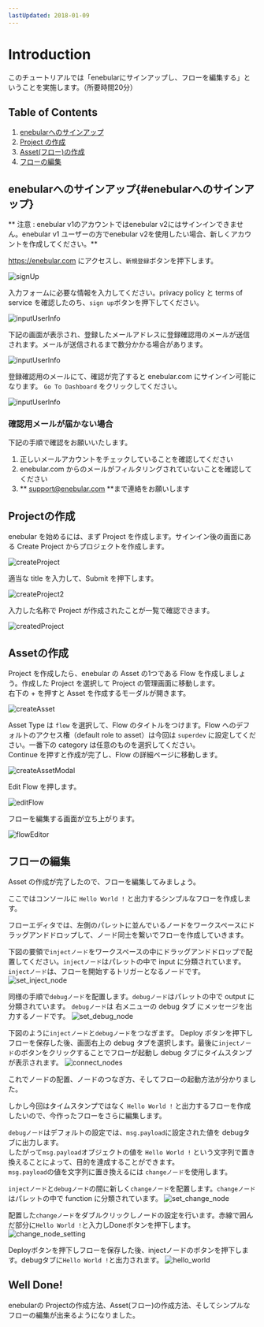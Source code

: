 ```yaml
---
lastUpdated: 2018-01-09
---
```


# Introduction

このチュートリアルでは「enebularにサインアップし、フローを編集する」ということを実施します。（所要時間20分）

## Table of Contents

1. [enebularへのサインアップ](#enebularへのサインアップ)
1. [Project の作成](#Projectの作成)
1. [Asset(フロー)の作成](#Assetの作成)
1. [フローの編集](#フローの編集)

## enebularへのサインアップ{#enebularへのサインアップ}

** 注意 : enebular v1のアカウントではenebular v2にはサインインできません。enebular v1 ユーザーの方でenebular v2を使用したい場合、新しくアカウントを作成してください。**

https://enebular.com にアクセスし、`新規登録`ボタンを押下します。

![signUp](./../../img/GetStarted/Introduction-signUp-ja.png)

入力フォームに必要な情報を入力してください。privacy policy と terms of service を確認したのち、`sign up`ボタンを押下してください。

![inputUserInfo](./../../img/GetStarted/Introduction-inputUserInfo.png)

下記の画面が表示され、登録したメールアドレスに登録確認用のメールが送信されます。メールが送信されるまで数分かかる場合があります。

![inputUserInfo](./../../img/GetStarted/Introduction-verifying.png)

登録確認用のメールにて、確認が完了すると enebular.com にサインイン可能になります。
`Go To Dashboard` をクリックしてください。

![inputUserInfo](./../../img/GetStarted/Introduction-verified.png)

### 確認用メールが届かない場合

下記の手順で確認をお願いいたします。

1. 正しいメールアカウントをチェックしていることを確認してください
1. enebular.com からのメールがフィルタリングされていないことを確認してください
1. ** support@enebular.com **まで連絡をお願いします

## Projectの作成

enebular を始めるには、まず Project を作成します。サインイン後の画面にある Create Project からプロジェクトを作成します。

![createProject](./../../img/GetStarted/Introduction-createProject.png)

適当な title を入力して、Submit を押下します。

![createProject2](./../../img/GetStarted/Introduction-createProject2.png)

入力した名称で Project が作成されたことが一覧で確認できます。

![createdProject](./../../img/GetStarted/Introduction-createdProject.png)

## Assetの作成

Project を作成したら、enebular の Asset の1つである Flow を作成しましょう。作成した Project を選択して Project の管理画面に移動します。  
右下の + を押すと Asset を作成するモーダルが開きます。

![createAsset](./../../img/GetStarted/Introduction-createAsset.png)


Asset Type は `flow` を選択して、Flow のタイトルをつけます。Flow へのデフォルトのアクセス権（default role to asset）は今回は `superdev` に設定してください。一番下の category は任意のものを選択してください。  
Continue を押すと作成が完了し、Flow の詳細ページに移動します。

![createAssetModal](./../../img/GetStarted/Introduction-createAssetModal.png)

Edit Flow を押します。

![editFlow](./../../img/GetStarted/Introduction-editFlow.png)

フローを編集する画面が立ち上がります。

![flowEditor](./../../img/GetStarted/Introduction-flowEditor.png)

## フローの編集

Asset の作成が完了したので、フローを編集してみましょう。

ここではコンソールに `Hello World !` と出力するシンプルなフローを作成します。

フローエディタでは、左側のパレットに並んでいるノードをワークスペースにドラッグアンドドロップして、ノード同士を繋いでフローを作成していきます。

下図の要領で`injectノード`をワークスペースの中にドラッグアンドドロップで配置してください。`injectノード`はパレットの中で input に分類されています。
`injectノード`は、フローを開始するトリガーとなるノードです。
![set_inject_node](./../../img/GetStarted/Introduction-inject_node.gif)

同様の手順で`debugノード`を配置します。`debugノード`はパレットの中で output に分類されています。
`debugノード`は 右メニューの debug タブ にメッセージを出力するノードです。
![set_debug_node](./../../img/GetStarted/Introduction-debug_node.gif)

下図のように`injectノード`と`debugノード`をつなぎます。
Deploy ボタンを押下しフローを保存した後、画面右上の debug タブを選択します。最後に`injectノード`のボタンをクリックすることでフローが起動し debug タブにタイムスタンプが表示されます。
![connect_nodes](./../../img/GetStarted/Introduction-connect_nodes.gif)

これでノードの配置、ノードのつなぎ方、そしてフローの起動方法が分かりました。

しかし今回はタイムスタンプではなく `Hello World !` と出力するフローを作成したいので、今作ったフローをさらに編集します。

`debugノード`はデフォルトの設定では、`msg.payload`に設定された値を debugタブに出力します。  
したがって`msg.payload`オブジェクトの値を `Hello World !` という文字列で置き換えることによって、目的を達成することができます。  
`msg.payload`の値を文字列に置き換えるには `changeノード`を使用します。

`injectノード`と`debugノード`の間に新しく`changeノード`を配置します。`changeノード`はパレットの中で function に分類されています。
![set_change_node](./../../img/GetStarted/Introduction-set_change_node.gif)

配置した`changeノード`をダブルクリックしノードの設定を行います。赤線で囲んだ部分に`Hello World !`と入力しDoneボタンを押下します。
![change_node_setting](./../../img/GetStarted/Introduction-change_node_setting.png)

Deployボタンを押下しフローを保存した後、injectノードのボタンを押下します。debugタブに`Hello World !`と出力されます。
![hello_world](./../../img/GetStarted/Introduction-hello_world.png)

## Well Done!

enebularの Projectの作成方法、Asset(フロー)の作成方法、そしてシンプルなフローの編集が出来るようになりました。